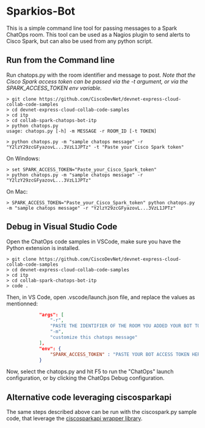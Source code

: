 # Sparkios-Bot

This is a simple command line tool for passing messages to a Spark ChatOps room.
This tool can be used as a Nagios plugin to send alerts to Cisco Spark, but can also be used from any python script.


## Run from the Command line

Run chatops.py with the room identifier and message to post.
*Note that the Cisco Spark access token can be passed via the -t argument, or via the SPARK_ACCESS_TOKEN env variable.*

```shell
> git clone https://github.com/CiscoDevNet/devnet-express-cloud-collab-code-samples
> cd devnet-express-cloud-collab-code-samples
> cd itp
> cd collab-spark-chatops-bot-itp
> python chatops.py
usage: chatops.py [-h] -m MESSAGE -r ROOM_ID [-t TOKEN]

> python chatops.py -m "sample chatops message" -r "Y2lzY29zcGFyazovL...3VzL1JPTz" -t "Paste your Cisco Spark token"
```

On Windows:
```shell
> set SPARK_ACCESS_TOKEN="Paste_your_Cisco_Spark_token"
> python chatops.py -m "sample chatops message" -r "Y2lzY29zcGFyazovL...3VzL1JPTz"
```

On Mac:
```shell
> SPARK_ACCESS_TOKEN="Paste_your_Cisco_Spark_token" python chatops.py -m "sample chatops message" -r "Y2lzY29zcGFyazovL...3VzL1JPTz"
```


## Debug in Visual Studio Code

Open the ChatOps code samples in VSCode, make sure you have the Python extension is installed.

```shell
> git clone https://github.com/CiscoDevNet/devnet-express-cloud-collab-code-samples
> cd devnet-express-cloud-collab-code-samples
> cd itp
> cd collab-spark-chatops-bot-itp
> code .
```

Then, in VS Code, open .vscode/launch.json file, and replace the values as mentionned:

```json
            "args": [
                "-r",
                "PASTE THE IDENTIFIER OF THE ROOM YOU ADDED YOUR BOT TO",
                "-m",
                "customize this chatops message"
            ],
            "env": {
                "SPARK_ACCESS_TOKEN" : "PASTE YOUR BOT ACCESS TOKEN HERE"
            }
```

Now, select the chatops.py 
and hit F5 to run the "ChatOps" launch configuration, or by clicking the ChatOps Debug configuration.


## Alternative code leveraging ciscosparkapi

The same steps described above can be run with the ciscospark.py sample code,
that leverage the [ciscosparkapi wrapper library](http://ciscosparkapi.readthedocs.io/en/latest/index.html).


